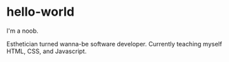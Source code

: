# hello-world
I'm a noob.

Esthetician turned wanna-be software developer. Currently teaching myself
HTML, CSS, and Javascript.
